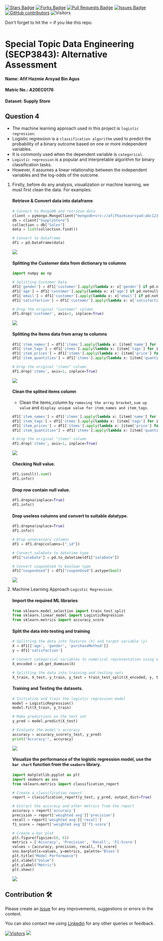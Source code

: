<a href="https://github.com/drshahizan/SECP3843/stargazers"><img src="https://img.shields.io/github/stars/drshahizan/SECP3843" alt="Stars Badge"/></a>
<a href="https://github.com/drshahizan/SECP3843/network/members"><img src="https://img.shields.io/github/forks/drshahizan/SECP3843" alt="Forks Badge"/></a>
<a href="https://github.com/drshahizan/SECP3843/pulls"><img src="https://img.shields.io/github/issues-pr/drshahizan/SECP3843" alt="Pull Requests Badge"/></a>
<a href="https://github.com/drshahizan/SECP3843/issues"><img src="https://img.shields.io/github/issues/drshahizan/SECP3843" alt="Issues Badge"/></a>
<a href="https://github.com/drshahizan/SECP3843/graphs/contributors"><img alt="GitHub contributors" src="https://img.shields.io/github/contributors/drshahizan/SECP3843?color=2b9348"></a>
![Visitors](https://api.visitorbadge.io/api/visitors?path=https%3A%2F%2Fgithub.com%2Fdrshahizan%2FSECP3843&labelColor=%23d9e3f0&countColor=%23697689&style=flat)

Don't forget to hit the :star: if you like this repo.

# Special Topic Data Engineering (SECP3843): Alternative Assessment

#### Name: Afif Hazmie Arsyad Bin Agus
#### Matric No.: A20EC0176
#### Dataset: Supply Store

## Question 4
   - The machine learning approach used in this project is `logistic regression`.
   - Logistic regression is a `classification algorithm` used to predict the probability of a binary outcome based on one or more independent variables.
   - It is commonly used when the dependent variable is `categorical`.
   - `Logistic regression` is a popular and interpretable algorithm for binary classification tasks.
   - However, it assumes a linear relationship between the independent variables and the log-odds of the outcome.

   1. Firstly, before do any analysis, visualization or machine learning, we must first clean the data. For examples:

      #### Retrieve & Convert data into dataframe
      ```python
      # Connect to MongoDB and retrieve data
      client = pymongo.MongoClient("mongodb+srv://afifhazmiearsyad:abc123456789@noctua.bw9bvzx.mongodb.net/")
      db = client["SupplyStore"]
      collection = db["Sales"]
      data = list(collection.find())
      
      # Convert to dataframe
      df1 = pd.DataFrame(data)
      ```
      <img src="https://github.com/drshahizan/SECP3843/blob/main/submission/AfifHazmie/question4/files/images/df1.jpg">

      #### Splitting the Customer data from dictionary to columns
      ```python
      import numpy as np

      # Splitting Customer Data
      df1['gender'] = df1['customer'].apply(lambda x: x['gender'] if pd.notnull(x) else np.nan)
      df1['age'] = df1['customer'].apply(lambda x: x['age'] if pd.notnull(x) else np.nan)
      df1['email'] = df1['customer'].apply(lambda x: x['email'] if pd.notnull(x) else np.nan)
      df1['satisfaction'] = df1['customer'].apply(lambda x: x['satisfaction'] if pd.notnull(x) else np.nan)
      
      # Drop the original "customer" column
      df1.drop('customer', axis=1, inplace=True)
      ```
      <img src="https://github.com/drshahizan/SECP3843/blob/main/submission/AfifHazmie/question4/files/images/customersplit.jpg">

      #### Splitting the Items data from array to columns
      ```python
      df1['item_names'] = df1['items'].apply(lambda x: [item['name'] for item in x] if isinstance(x, list) else [])
      df1['item_tags'] = df1['items'].apply(lambda x: [item['tags'] for item in x] if isinstance(x, list) else [])
      df1['item_prices'] = df1['items'].apply(lambda x: [item['price'] for item in x] if isinstance(x, list) else [])
      df1['item_quantities'] = df1['items'].apply(lambda x: [item['quantity'] for item in x] if isinstance(x, list) else [])
      
      # Drop the original "items" column
      df1.drop('items', axis=1, inplace=True)
      ```
      <img src="https://github.com/drshahizan/SECP3843/blob/main/submission/AfifHazmie/question4/files/images/itemsplit.jpg">

      #### Clean the splited items column 
      - Clean the items_column by `removing the array bracket`, `sum up value` and `display unique value for item_names and item_tags`.
      ```python
      df1['item_names'] = df1['items'].apply(lambda x: [item['name'] for item in x] if isinstance(x, list) else [])
      df1['item_tags'] = df1['items'].apply(lambda x: [item['tags'] for item in x] if isinstance(x, list) else [])
      df1['item_prices'] = df1['items'].apply(lambda x: [item['price'] for item in x] if isinstance(x, list) else [])
      df1['item_quantities'] = df1['items'].apply(lambda x: [item['quantity'] for item in x] if isinstance(x, list) else [])
      
      # Drop the original "items" column
      df1.drop('items', axis=1, inplace=True)
      ```
      <img src="https://github.com/drshahizan/SECP3843/blob/main/submission/AfifHazmie/question4/files/images/itemclean.jpg">

      #### Checking Null value.
      ```python
      df1.isnull().sum()
      df1.info()
      ```

      #### Drop row contain null value.
      ```python
      df1.dropna(inplace=True)
      df1.info()
      ```

      #### Drop useless columns and convert to suitable datatype.
      ```python
      df1.dropna(inplace=True)
      df1.info()

      # Drop unnecessary columns
      df1 = df1.drop(columns=["_id"])
      
      # Convert saleDate to datetime type
      df1["saleDate"] = pd.to_datetime(df1["saleDate"])
      
      # Convert couponUsed to boolean type
      df1["couponUsed"] = df1["couponUsed"].astype(bool)
      ```
      <img src="https://github.com/drshahizan/SECP3843/blob/main/submission/AfifHazmie/question4/files/images/cleandata.jpg">
      
   2. Machine Learning Approach `Logistic Regression`.
      #### Import the required ML libraries
      ```python
      from sklearn.model_selection import train_test_split
      from sklearn.linear_model import LogisticRegression
      from sklearn.metrics import accuracy_score
      ```

      #### Split the data into testing and training
      ```python
      # Splitting the data into features (X) and target variable (y)
      X = df1[['age', 'gender', 'purchaseMethod']]
      y = df1['satisfaction']
      
      # Convert categorical variables to numerical representation using one-hot encoding
      X_encoded = pd.get_dummies(X)
      
      # Splitting the data into training and testing sets
      X_train, X_test, y_train, y_test = train_test_split(X_encoded, y, test_size=0.2, random_state=42)
      ```

      #### Training and Testing the datasets.
      ```python
      # Initialize and train the logistic regression model
      model = LogisticRegression()
      model.fit(X_train, y_train)
      
      # Make predictions on the test set
      y_pred = model.predict(X_test)
      
      # Evaluate the model's accuracy
      accuracy = accuracy_score(y_test, y_pred)
      print("Accuracy:", accuracy)
      ```
      <img src="https://github.com/drshahizan/SECP3843/blob/main/submission/AfifHazmie/question4/files/images/Laccuracy.jpg">

      #### Visualize the performance of the logistic regression model, use the `bar chart` function from the `seaborn` library.
      ```python
      import matplotlib.pyplot as plt
      import seaborn as sns
      from sklearn.metrics import classification_report
      
      # Create a classification report
      report = classification_report(y_test, y_pred, output_dict=True)
      
      # Extract the accuracy and other metrics from the report
      accuracy = report['accuracy']
      precision = report['weighted avg']['precision']
      recall = report['weighted avg']['recall']
      f1_score = report['weighted avg']['f1-score']
      
      # Create a bar plot
      plt.figure(figsize=(8, 6))
      metrics = ['Accuracy', 'Precision', 'Recall', 'F1-Score']
      values = [accuracy, precision, recall, f1_score]
      sns.barplot(x=values, y=metrics, palette='Blues')
      plt.title("Model Performance")
      plt.xlabel("Value")
      plt.ylabel("Metric")
      plt.show()
      ```
      <img src="https://github.com/drshahizan/SECP3843/blob/main/submission/AfifHazmie/question4/files/images/barchart.jpg">



## Contribution 🛠️
Please create an [Issue](https://github.com/drshahizan/special-topic-data-engineering/issues) for any improvements, suggestions or errors in the content.

You can also contact me using [Linkedin](https://www.linkedin.com/in/drshahizan/) for any other queries or feedback.

[![Visitors](https://api.visitorbadge.io/api/visitors?path=https%3A%2F%2Fgithub.com%2Fdrshahizan&labelColor=%23697689&countColor=%23555555&style=plastic)](https://visitorbadge.io/status?path=https%3A%2F%2Fgithub.com%2Fdrshahizan)
![](https://hit.yhype.me/github/profile?user_id=81284918)




